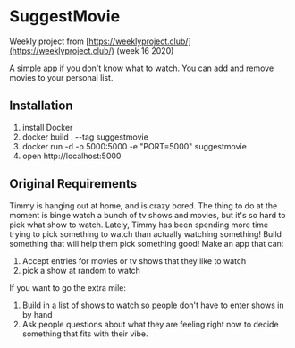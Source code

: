 # SuggestMovie

Weekly project from [https://weeklyproject.club/](https://weeklyproject.club/) (week 16 2020)

A simple app if you don't know what to watch.
You can add and remove movies to your personal list.

## Installation

1. install Docker
1. docker build . --tag suggestmovie
1. docker run -d -p 5000:5000 -e "PORT=5000" suggestmovie
1. open http://localhost:5000

## Original Requirements

Timmy is hanging out at home, and is crazy bored. The thing to do at the moment is binge watch a bunch of tv shows and movies, but it's so hard to pick what show to watch. Lately, Timmy has been spending more time trying to pick something to watch than actually watching something!
Build something that will help them pick something good!
Make an app that can:

1. Accept entries for movies or tv shows that they like to watch
1. pick a show at random to watch

If you want to go the extra mile:

1. Build in a list of shows to watch so people don't have to enter shows in by hand
1. Ask people questions about what they are feeling right now to decide something that fits with their vibe.
